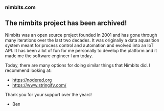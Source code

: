 ### nimbits.com

## The nimbits project has been archived! 

Nimbits was an open source project founded in 2001 and has gone through many iterations over the last two decades.  It was originally a data aquasition system meant for process control and automation and evolved into an IoT API.  It has been a lot of fun for me personally to develop the platform and it made me the software engineer I am today. 

Today, there are many options for doing similar things that Nimbits did. I recommend looking at: 

* https://nodered.org
* https://www.stringify.com/

Thank you for your support over the years!

- Ben



